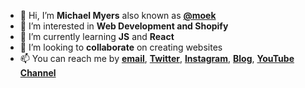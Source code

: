 - 👋 Hi, I’m **Michael Myers** also known as [**@moek**](https://twitter.com/devmoek)
- 👀 I’m interested in **Web Development and Shopify**
- 🌱 I’m currently learning **JS** and **React**
- 💞️ I’m looking to **collaborate** on creating websites 
- 📫 You can reach me by **[email](mailto:info@devmoek.com)**, **[Twitter](https://twiter.com/devmoek)**, **[Instagram](https://instagram.com/moekishappy)**, **[Blog](https://devmoek.com)**, **[YouTube Channel](https://www.youtube.com/channel/UCJ7a90E4ZflmScpRxfyyeCw)**

<!---
devmoek/devmoek is a ✨ special ✨ repository because its `README.md` (this file) appears on your GitHub profile.
You can click the Preview link to take a look at your changes.
--->
